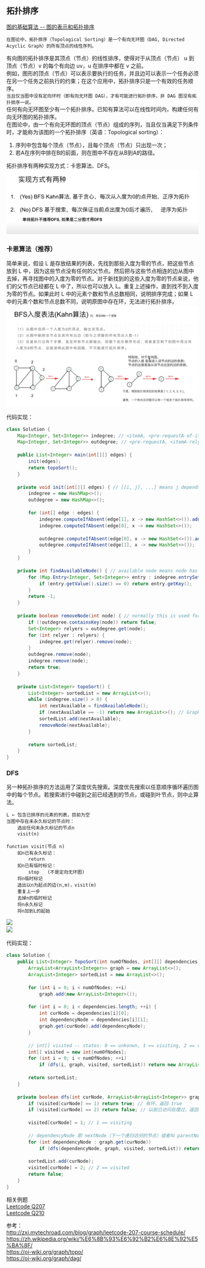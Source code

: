## 拓扑排序
  
[图的基础算法 -- 图的表示和拓扑排序](https://www.youtube.com/watch?v=B5hxqxBL2d)  
  
`在图论中，拓扑排序（Topological Sorting）是一个有向无环图（DAG, Directed Acyclic Graph）的所有顶点的线性序列。`  
  
有向图的拓扑排序是其顶点（节点）的线性排序，使得对于从顶点（节点） u 到顶点（节点）v 的每个有向边 uv，u 在排序中都在 v 之前。  
例如，图形的顶点（节点）可以表示要执行的任务，并且边可以表示一个任务必须在另一个任务之前执行的约束；在这个应用中，拓扑排序只是一个有效的任务顺序。  
`当且仅当图中没有定向环时（即有向无环图 DAG），才有可能进行拓扑排序，非 DAG 图没有拓扑排序一说。`  
任何有向无环图至少有一个拓扑排序。已知有算法可以在线性时间内，构建任何有向无环图的拓扑排序。  
在图论中，由一个有向无环图的顶点（节点）组成的序列，当且仅当满足下列条件时，才能称为该图的一个拓扑排序（英语：Topological sorting）：  
1. 序列中包含每个顶点（节点），且每个顶点（节点）只出现一次；
2. 若A在序列中排在B的前面，则在图中不存在从B到A的路径。  
  
拓扑排序有两种实现方式：卡恩算法、DFS。  
![](./拓扑排序实现方案.png)  
  
### 卡恩算法（推荐）
简单来说，假设 L 是存放结果的列表，先找到那些入度为零的节点，把这些节点放到 L 中，因为这些节点没有任何的父节点。然后把与这些节点相连的边从图中去掉，再寻找图中的入度为零的节点。对于新找到的这些入度为零的节点来说，他们的父节点已经都在 L 中了，所以也可以放入 L。重复上述操作，直到找不到入度为零的节点。如果此时 L 中的元素个数和节点总数相同，说明排序完成；如果 L 中的元素个数和节点总数不同，说明原图中存在环，无法进行拓扑排序。  
![](./拓扑排序%20卡恩算法.png)  
  
代码实现：
```java
class Solution {
	Map<Integer, Set<Integer>> indegree; // <itemA, <pre-requestA-of-itemA, pre-requestB-of-itemA, ...>>
	Map<Integer, Set<Integer>> outdegree; // <pre-requestA, <itemA-relys-pre-requestA, itemB-relys-pre-requestA, ...>>

	public List<Integer> main(int[][] edges) {
		init(edges);
		return topoSort();
	}

	private void init(int[][] edges) { // [[i, j], ...] means j depends on i -> i is pre-request of j, 且假设不同的 item/node 数字不重复且 >= 0（后面在找不到无依赖项的 item 时会返回 -1）
		indegree = new HashMap<>();
		outdegree = new HashMap<>();

		for (int[] edge : edges) {
			indegree.computeIfAbsent(edge[1], x -> new HashSet<>()).add(edge[0]);
			indegree.computeIfAbsent(edge[0], x -> new HashSet<>());

			outdegree.computeIfAbsent(edge[0], x -> new HashSet<>()).add(edge[1]);
			outdegree.computeIfAbsent(edge[1], x -> new HashSet<>());
		}
	}

	private int findAvailableNode() { // available node means node has no pre-request
		for (Map.Entry<Integer, Set<Integer>> entry : indegree.entrySet()) {
			if (entry.getValue().size() == 0) return entry.getKey();
		}
		return -1;
	}

	private boolean removeNode(int node) { // normally this is used for remove pre-request
		if (!outdegree.containsKey(node)) return false;
		Set<Integer> relyers = outdegree.get(node);
		for (int relyer : relyers) {
			indegree.get(relyer).remove(node);
		}
		outdegree.remove(node);
		indegree.remove(node);
		return true;
	}

	private List<Integer> topoSort() {
		List<Integer> sortedList = new ArrayList<>();
		while (indegree.size() > 0) {
			int nextAvailable = findAvailableNode();
			if (nextAvailable == -1) return new ArrayList<>(); // Graph has at least one cycle. Topological sorting is not possible
			sortedList.add(nextAvailable);
			removeNode(nextAvailable);
		}

		return sortedList;
	}
}
```
  
### DFS
另一种拓扑排序的方法运用了深度优先搜索。深度优先搜索以任意顺序循环遍历图中的每个节点。若搜索进行中碰到之前已经遇到的节点，或碰到叶节点，则中止算法。  
```
L ← 包含已排序的元素的列表，目前为空
当图中存在未永久标记的节点时：
    选出任何未永久标记的节点n
    visit(n)

function visit(节点 n)
    如n已有永久标记：
        return
    如n已有临时标记：
        stop   (不是定向无环图)
    将n临时标记
    选出以n为起点的边(n,m)，visit(m)
    重复上一步
    去掉n的临时标记
    将n永久标记
    将n加到L的起始
```
  
![](./拓扑排序.png)  
![](./拓扑排序过程模拟.png)  
  
代码实现：  
```java
class Solution {    
    public List<Integer> TopoSort(int numOfNodes, int[][] dependencies) {        
        ArrayList<ArrayList<Integer>> graph = new ArrayList<>();
        ArrayList<Integer> sortedList = new ArrayList<>();

        for (int i = 0; i < numOfNodes; ++i)
            graph.add(new ArrayList<Integer>());

        for (int i = 0; i < dependencies.length; ++i) {
            int curNode = dependencies[i][0];
            int dependencyNode = dependencies[i][1];            
            graph.get(curNode).add(dependencyNode);
        }

        // int[] visited -- states: 0 == unkonwn, 1 == visiting, 2 == visited
        int[] visited = new int[numOfNodes];
        for (int i = 0; i < numOfNodes; ++i)
            if (dfs(i, graph, visited, sortedList)) return new ArrayList<>(); // empty list means fail with circle

        return sortedList;
    }
    
    private boolean dfs(int curNode, ArrayList<ArrayList<Integer>> graph, int[] visited, ArrayList<Integer> sortedList) {
        if (visited[curNode] == 1) return true; // 有环，返回 true
        if (visited[curNode] == 2) return false; // 以前已访问处理过，返回 false 剪枝

        visited[curNode] = 1; // 1 == visiting

		// dependencyNode 即 nextNode（下一个递归访问的节点）或者叫 parentNode, dfs 在第一次递归中会一直溯源到 rootNode（所有节点的最顶的同一个的根节点，该节点再无父节点）为止
        for (int dependencyNode : graph.get(curNode))
            if (dfs(dependencyNode, graph, visited, sortedList)) return true;

        sortedList.add(curNode);
        visited[curNode] = 2; // 2 == visited
        return false;
    }
}
```
  
相关例题  
[Leetcode Q207](./../Leetcode%20Practices/algorithms/medium/207%20Course%20Schedule.java)  
[Leetcode Q210](./../Leetcode%20Practices/algorithms/medium/210%20Course%20Schedule%20II.java)  
  
参考：  
http://zxi.mytechroad.com/blog/graph/leetcode-207-course-schedule/  
https://zh.wikipedia.org/wiki/%E6%8B%93%E6%92%B2%E6%8E%92%E5%BA%8F/  
https://oi-wiki.org/graph/topo/  
https://oi-wiki.org/graph/dag/  
